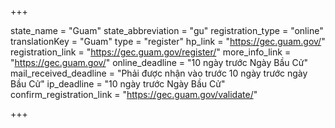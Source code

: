 +++

state_name = "Guam"
state_abbreviation = "gu"
registration_type = "online"
translationKey = "Guam"
type = "register"
hp_link = "https://gec.guam.gov/"
registration_link = "https://gec.guam.gov/register/"
more_info_link = "https://gec.guam.gov/"
online_deadline = "10 ngày trước Ngày Bầu Cử"
mail_received_deadline = "Phải được nhận vào trước 10 ngày trước ngày Bầu Cử"
ip_deadline = "10 ngày trước Ngày Bầu Cử"
confirm_registration_link = "https://gec.guam.gov/validate/"

+++